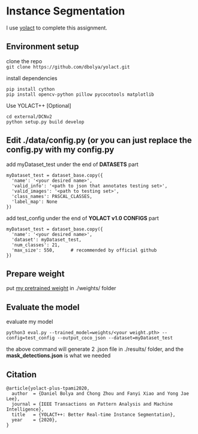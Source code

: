 # Instance Segmentation

I use [yolact](https://github.com/dbolya/yolact) to complete this assignment.

## Environment setup
clone the repo <br/>
```git clone https://github.com/dbolya/yolact.git```

install dependencies
```
pip install cython
pip install opencv-python pillow pycocotools matplotlib
```

Use YOLACT++ [Optional]
```
cd external/DCNv2
python setup.py build develop
```

## Edit ./data/config.py (or you can just replace the config.py with my config.py 
add myDataset_test under the end of **DATASETS** part <br/>
```
myDataset_test = dataset_base.copy({
  'name': '<your desired name>',
  'valid_info': '<path to json that annotates testing set>',
  'valid_images': '<path to testing set>',
  'class_names': PASCAL_CLASSES,
  'label_map': None
})
```

add test_config under the end of **YOLACT v1.0 CONFIGS** part <br/>
```
myDataset_test = dataset_base.copy({
  'name': '<your desired name>',
  'dataset': myDataset_test,
  'num_classes': 21,
  'max_size': 550,      # recommended by official github
})
```

## Prepare weight
put [my pretrained weight](https://drive.google.com/file/d/1Zr0WM4Lwwv2jkYmKirL_sp5wZ31nJYiV/view?usp=sharing) in ./weights/ folder


## Evaluate the model
evaluate my model <br/>
```
python3 eval.py --trained_model=weights/<your weight.pth> --config=test_config --output_coco_json --dataset=myDataset_test
```

the above command will generate 2 .json file in ./results/ folder, and the **mask_detections.json** is what we needed


## Citation

```
@article{yolact-plus-tpami2020,
  author  = {Daniel Bolya and Chong Zhou and Fanyi Xiao and Yong Jae Lee},
  journal = {IEEE Transactions on Pattern Analysis and Machine Intelligence}, 
  title   = {YOLACT++: Better Real-time Instance Segmentation}, 
  year    = {2020},
}
```
